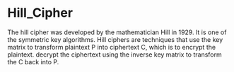 # Hill_Cipher
The hill cipher was developed by the mathematician Hill in 1929. It is one of the symmetric key algorithms. Hill ciphers are techniques that use the key matrix to transform plaintext P into ciphertext C, which is to encrypt the plaintext.  decrypt the ciphertext using the inverse key matrix to transform the C back into P.
